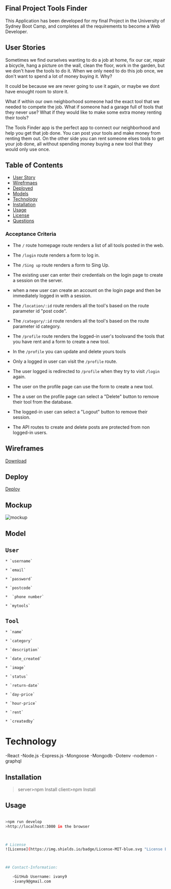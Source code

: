 ## Final Project Tools Finder 

This Application has been developed for my final Project in the University of Sydney Boot Camp, and completes all the requirements to become a Web Developer. 


## User Stories

Sometimes we find ourselves wanting to do a job at home, fix our car, repair a bicycle, hang a picture on the wall, clean the floor, work in the garden, but we don't have  the tools to do it.  When we only need to do this job once, we don't want to spend a lot of money buying it.  Why?

It could be because we are never going to use it again, or maybe we dont have enought room to store it.

What if within our own neighborhood someone had the exact tool that we needed to compete the job.  What if someone had a garage full of tools that they never use? What if they  would like to make some extra money renting their tools?

The Tools Finder app is the perfect app to connect our neighborhood and help you get that job done.  You can post your tools and make money from renting them out.  On the other side you can rent someone elses tools to get your job done, all without spending money buying a new tool that they would only use once.


## Table of Contents

- [User Story](#User-Story)
- [Wirefrmaes](#Wireframes)
- [Deployed](#Deployed)
- [Models](#Models)
- [Technology](#technology)
- [Installation](#installation)
- [Usage](#Usage)
- [License](#license)
- [Questions](#Contact-Information)  


### Acceptance Criteria

* The `/` route homepage route renders a list of all tools posted in the web.

* The `/login` route renders a form to log in. 

* The `/Sing up` route renders a form to Sing Up.

* The  existing user can enter their credentials on the login page to create a session on the server.

* when a new user can create an account on the login page and then be immediately logged in with a session.

* The `/location/:id` route   renders all the  tool's  based on the route parameter id "post code".

* The `/category/:id` route  renders all the  tool's  based on the route parameter id category.

* The `/profile` route renders the logged-in user's toolsvand the tools that you have rent and a form to create a new tool.
 
* In the `/profile` you can update and delete yours tools

* Only a logged in user can visit the `/profile` route.

* The user  logged  is redirected to `/profile` when they try to visit `/login` again.

* The user on the profile page can use the form to create a new tool.

* The a user on the profile page can select a "Delete" button to remove their tool from the database.

* The logged-in user can select a "Logout" button to remove their session.

* The API routes to create and delete posts are protected from non logged-in users.

## Wireframes


<a href="https://github.com/ivany9/toolsfinder/files/7414012/toolsFinder.26oc.pdf" download="resume.pdf">Download</a>

## Deploy


<a href="https://toolsfinder.herokuapp.com">Deploy</a>


## Mockup

![mockup](https://user-images.githubusercontent.com/83906297/140872796-cbd205c3-e03d-49a9-a6e6-3ece6f4e4b0f.gif)

## Model 

## `User`

    * `username`

    * `email`

    * `password`

    * `postcode`

    *  `phone number`

    * `mytools`
    
    

  ## `Tool`

    * `name`

    * `category`

    * `description`

    * `date_created`

    * `image`

    * `status`

    * `return-date`

    * `day-price`

    * `hour-price`

    * `rent`
    
    * `createdby`




 # Technology

-React 
-Node.js
-Express.js
-Mongoose
-Mongodb
-Dotenv
-nodemon
-graphql


## Installation

>server>npm Install
>client>npm Install 


## Usage
 
 ```bash

>npm run develop
>http://localhost:3000 in the browser 



# License 
![License](https://img.shields.io/badge/License-MIT-blue.svg "License Badge")  



## Contact-Information:

    -GitHub Username: ivany9
    -ivany9@gmail.com



